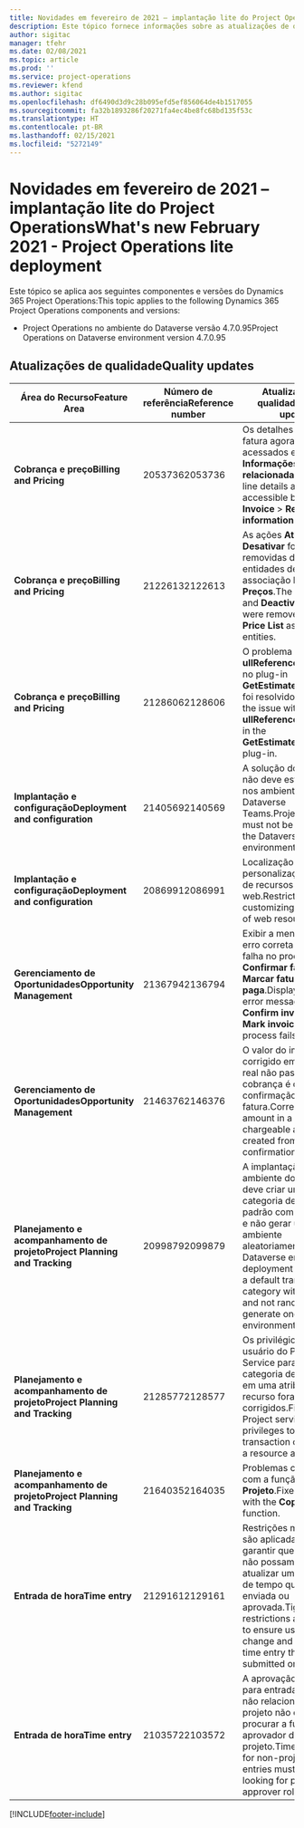 ```yaml
---
title: Novidades em fevereiro de 2021 – implantação lite do Project Operations
description: Este tópico fornece informações sobre as atualizações de qualidade disponíveis na versão de fevereiro de 2021 da implantação lite do Project Operations.
author: sigitac
manager: tfehr
ms.date: 02/08/2021
ms.topic: article
ms.prod: ''
ms.service: project-operations
ms.reviewer: kfend
ms.author: sigitac
ms.openlocfilehash: df6490d3d9c28b095efd5ef856064de4b1517055
ms.sourcegitcommit: fa32b1893286f20271fa4ec4be8fc68bd135f53c
ms.translationtype: HT
ms.contentlocale: pt-BR
ms.lasthandoff: 02/15/2021
ms.locfileid: "5272149"
---
```

# <a name="whats-new-february-2021---project-operations-lite-deployment"></a><span data-ttu-id="23e73-103">Novidades em fevereiro de 2021 – implantação lite do Project Operations</span><span class="sxs-lookup"><span data-stu-id="23e73-103">What's new February 2021 - Project Operations lite deployment</span></span>

<span data-ttu-id="23e73-104">Este tópico se aplica aos seguintes componentes e versões do Dynamics 365 Project Operations:</span><span class="sxs-lookup"><span data-stu-id="23e73-104">This topic applies to the following Dynamics 365 Project Operations components and versions:</span></span>

  - <span data-ttu-id="23e73-105">Project Operations no ambiente do Dataverse versão 4.7.0.95</span><span class="sxs-lookup"><span data-stu-id="23e73-105">Project Operations on Dataverse environment version 4.7.0.95</span></span>

## <a name="quality-updates"></a><span data-ttu-id="23e73-106">Atualizações de qualidade</span><span class="sxs-lookup"><span data-stu-id="23e73-106">Quality updates</span></span>

| <span data-ttu-id="23e73-107">**Área do Recurso**</span><span class="sxs-lookup"><span data-stu-id="23e73-107">**Feature Area**</span></span> | <span data-ttu-id="23e73-108">**Número de referência**</span><span class="sxs-lookup"><span data-stu-id="23e73-108">**Reference number**</span></span> | <span data-ttu-id="23e73-109">**Atualização de qualidade**</span><span class="sxs-lookup"><span data-stu-id="23e73-109">**Quality update**</span></span> |
| --- | --- | --- |
| <span data-ttu-id="23e73-110">**Cobrança e preço**</span><span class="sxs-lookup"><span data-stu-id="23e73-110">**Billing and Pricing**</span></span> | <span data-ttu-id="23e73-111">2053736</span><span class="sxs-lookup"><span data-stu-id="23e73-111">2053736</span></span> | <span data-ttu-id="23e73-112">Os detalhes da linha da fatura agora podem ser acessados em **Fatura** > **Informações relacionadas**.</span><span class="sxs-lookup"><span data-stu-id="23e73-112">Invoice line details are now accessible by going to **Invoice** > **Related information**.</span></span> |
| <span data-ttu-id="23e73-113">**Cobrança e preço**</span><span class="sxs-lookup"><span data-stu-id="23e73-113">**Billing and Pricing**</span></span> | <span data-ttu-id="23e73-114">2122613</span><span class="sxs-lookup"><span data-stu-id="23e73-114">2122613</span></span> | <span data-ttu-id="23e73-115">As ações **Ativar** e **Desativar** foram removidas das entidades de associação **Lista de Preços**.</span><span class="sxs-lookup"><span data-stu-id="23e73-115">The **Activate** and **Deactivate** actions were removed from the **Price List** association entities.</span></span> |
| <span data-ttu-id="23e73-116">**Cobrança e preço**</span><span class="sxs-lookup"><span data-stu-id="23e73-116">**Billing and Pricing**</span></span> | <span data-ttu-id="23e73-117">2128606</span><span class="sxs-lookup"><span data-stu-id="23e73-117">2128606</span></span> | <span data-ttu-id="23e73-118">O problema no **ullReferenceException** no plug-in **GetEstimatesForProject** foi resolvido.</span><span class="sxs-lookup"><span data-stu-id="23e73-118">Resolved the issue with **ullReferenceException** in the **GetEstimatesForProject** plug-in.</span></span> |
| <span data-ttu-id="23e73-119">**Implantação e configuração**</span><span class="sxs-lookup"><span data-stu-id="23e73-119">**Deployment and configuration**</span></span> | <span data-ttu-id="23e73-120">2140569</span><span class="sxs-lookup"><span data-stu-id="23e73-120">2140569</span></span> | <span data-ttu-id="23e73-121">A solução do projeto não deve estar instalada nos ambientes do Dataverse Teams.</span><span class="sxs-lookup"><span data-stu-id="23e73-121">Project solution must not be installed in the Dataverse Teams environments.</span></span> |
| <span data-ttu-id="23e73-122">**Implantação e configuração**</span><span class="sxs-lookup"><span data-stu-id="23e73-122">**Deployment and configuration**</span></span> | <span data-ttu-id="23e73-123">2086991</span><span class="sxs-lookup"><span data-stu-id="23e73-123">2086991</span></span> | <span data-ttu-id="23e73-124">Localização de personalização restrita de recursos da web.</span><span class="sxs-lookup"><span data-stu-id="23e73-124">Restricted customizing localization of web resources.</span></span> |
| <span data-ttu-id="23e73-125">**Gerenciamento de Oportunidades**</span><span class="sxs-lookup"><span data-stu-id="23e73-125">**Opportunity Management**</span></span> | <span data-ttu-id="23e73-126">2136794</span><span class="sxs-lookup"><span data-stu-id="23e73-126">2136794</span></span> | <span data-ttu-id="23e73-127">Exibir a mensagem de erro correta se houver falha no processo **Confirmar fatura** ou **Marcar fatura como paga**.</span><span class="sxs-lookup"><span data-stu-id="23e73-127">Display correct error message when **Confirm invoice** or **Mark invoice as paid** process fails,</span></span> |
| <span data-ttu-id="23e73-128">**Gerenciamento de Oportunidades**</span><span class="sxs-lookup"><span data-stu-id="23e73-128">**Opportunity Management**</span></span> | <span data-ttu-id="23e73-129">2146376</span><span class="sxs-lookup"><span data-stu-id="23e73-129">2146376</span></span> | <span data-ttu-id="23e73-130">O valor do imposto corrigido em um dado real não passível de cobrança é criado na confirmação da fatura.</span><span class="sxs-lookup"><span data-stu-id="23e73-130">Corrected tax amount in a non-chargeable actual is created from invoice confirmation.</span></span> |
| <span data-ttu-id="23e73-131">**Planejamento e acompanhamento de projeto**</span><span class="sxs-lookup"><span data-stu-id="23e73-131">**Project Planning and Tracking**</span></span> | <span data-ttu-id="23e73-132">2099879</span><span class="sxs-lookup"><span data-stu-id="23e73-132">2099879</span></span> | <span data-ttu-id="23e73-133">A implantação do ambiente do Dataverse deve criar uma categoria de transação padrão com ID estático e não gerar um por ambiente aleatoriamente.</span><span class="sxs-lookup"><span data-stu-id="23e73-133">The Dataverse environment deployment must create a default transaction category with a static ID and not randomly generate one per environment.</span></span> |
| <span data-ttu-id="23e73-134">**Planejamento e acompanhamento de projeto**</span><span class="sxs-lookup"><span data-stu-id="23e73-134">**Project Planning and Tracking**</span></span> | <span data-ttu-id="23e73-135">2128577</span><span class="sxs-lookup"><span data-stu-id="23e73-135">2128577</span></span> | <span data-ttu-id="23e73-136">Os privilégios de usuário do Project Service para atualizar a categoria de transação em uma atribuição de recurso foram corrigidos.</span><span class="sxs-lookup"><span data-stu-id="23e73-136">Fixed the Project service user privileges to update the transaction category on a resource assignment.</span></span> |
| <span data-ttu-id="23e73-137">**Planejamento e acompanhamento de projeto**</span><span class="sxs-lookup"><span data-stu-id="23e73-137">**Project Planning and Tracking**</span></span> | <span data-ttu-id="23e73-138">2164035</span><span class="sxs-lookup"><span data-stu-id="23e73-138">2164035</span></span> | <span data-ttu-id="23e73-139">Problemas corrigidos com a função **Copiar Projeto**.</span><span class="sxs-lookup"><span data-stu-id="23e73-139">Fixed issues with the **Copy Project** function.</span></span> |
| <span data-ttu-id="23e73-140">**Entrada de hora**</span><span class="sxs-lookup"><span data-stu-id="23e73-140">**Time entry**</span></span> | <span data-ttu-id="23e73-141">2129161</span><span class="sxs-lookup"><span data-stu-id="23e73-141">2129161</span></span> | <span data-ttu-id="23e73-142">Restrições mais rígidas são aplicadas para garantir que os usuários não possam alterar e atualizar uma entrada de tempo que foi enviada ou aprovada.</span><span class="sxs-lookup"><span data-stu-id="23e73-142">Tighter restrictions are applied to ensure users can't change and update a time entry that has been submitted or approved.</span></span> |
| <span data-ttu-id="23e73-143">**Entrada de hora**</span><span class="sxs-lookup"><span data-stu-id="23e73-143">**Time entry**</span></span> | <span data-ttu-id="23e73-144">2103572</span><span class="sxs-lookup"><span data-stu-id="23e73-144">2103572</span></span> | <span data-ttu-id="23e73-145">A aprovação de tempo para entradas de hora não relacionadas ao projeto não deve procurar a função de aprovador do projeto.</span><span class="sxs-lookup"><span data-stu-id="23e73-145">Time approval for non-project time entries must not be looking for project approver role.</span></span> |


[!INCLUDE[footer-include](../../includes/footer-banner.md)]